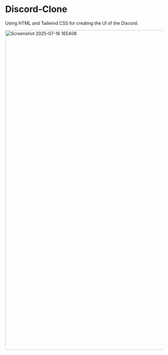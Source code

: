 # Discord-Clone
Using HTML and Tailwind CSS for creating the UI of the Discord.

<img width="1920" height="1020" alt="Screenshot 2025-07-16 165408" src="https://github.com/user-attachments/assets/fd4cbb07-9f9c-48f5-be4a-4af8bfcd0dcf" />
